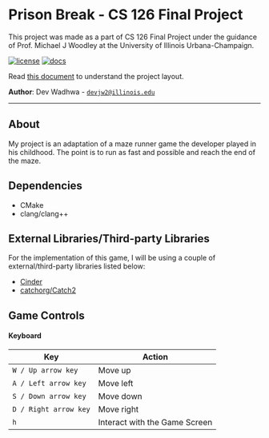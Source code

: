 # Prison Break - CS 126 Final Project

This project was made as a part of CS 126 Final Project under the guidance of Prof. Michael J Woodley at the University
of Illinois Urbana-Champaign.

[![license](https://img.shields.io/badge/license-MIT-green)](LICENSE)
[![docs](https://img.shields.io/badge/docs-yes-brightgreen)](docs/README.md)

Read [this document](https://cliutils.gitlab.io/modern-cmake/chapters/basics/structure.html) to understand the project
layout.

**Author**: Dev Wadhwa - [`devjw2@illinois.edu`](mailto:devjw2@illinois.edu)

---------------------
## About

My project is an adaptation of a maze runner game the developer played in his childhood. The point is to
run as fast and possible and reach the end of the maze.

## Dependencies

* CMake
* clang/clang++

## External Libraries/Third-party Libraries
For the implementation of this game, I will be using a couple of external/third-party libraries listed below:

* [Cinder](https://github.com/cinder/Cinder) 
* [catchorg/Catch2](https://github.com/catchorg/Catch2.git) 

## Game Controls

#### Keyboard

| Key                    | Action                                                      |
|------------------------|-------------------------------------------------------------|
| `W / Up arrow key`     | Move up                                                     |
| `A / Left arrow key`   | Move left                                                   |
| `S / Down arrow key`   | Move down                                                   |
| `D / Right arrow key`  | Move right                                                  |
| `h`                    | Interact with the Game Screen                               |

